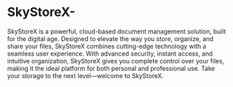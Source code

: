 # SkyStoreX-
SkyStoreX is a powerful, cloud-based document management solution, built for the digital age. Designed to elevate the way you store, organize, and share your files, SkyStoreX combines cutting-edge technology with a seamless user experience. With advanced security, instant access, and intuitive organization, SkyStoreX gives you complete control over your files, making it the ideal platform for both personal and professional use. Take your storage to the next level—welcome to SkyStoreX.
